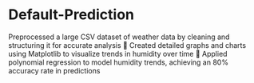 # Default-Prediction
Preprocessed a large CSV dataset of weather data by cleaning and structuring it for accurate analysis  Created detailed graphs and charts using Matplotlib to visualize trends in humidity over time  Applied polynomial regression to model humidity trends, achieving an 80% accuracy rate in predictions
